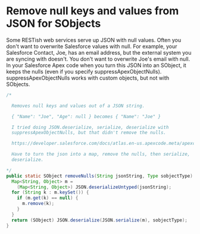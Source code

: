 # Remove null keys and values from JSON for SObjects

Some RESTish web services serve up JSON with null values. 
Often you don't want to overwrite Salesforce values with null. 
For example, your Salesforce Contact, Joe, has an email address, but
the external system you are syncing with doesn't. You don't
want to overwrite Joe's email with null.
In your Salesforce Apex code when you turn this JSON into an 
SObject, it keeps the nulls (even if you specify suppressApexObjectNulls).
suppressApexObjectNulls works with custom objects, but not with
SObjects.

```java
/*

  Removes null keys and values out of a JSON string.

  { "Name": "Joe", "Age": null } becomes { "Name": "Joe" }

  I tried doing JSON.deserialize, serialize, deserialize with
  suppressApexObjectNulls, but that didn't remove the nulls. 

  https://developer.salesforce.com/docs/atlas.en-us.apexcode.meta/apexcode/apex_class_System_Json.htm

  Have to turn the json into a map, remove the nulls, then serialize,
  deserialize.

*/
public static SObject removeNulls(String jsonString, Type sobjectType) {
  Map<String, Object> m =
    (Map<String, Object>) JSON.deserializeUntyped(jsonString);
  for (String k : m.keySet()) {
    if (m.get(k) == null) {
      m.remove(k);
    }
  }
  return (SObject) JSON.deserialize(JSON.serialize(m), sobjectType);
}
```
